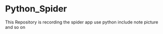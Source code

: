 # Python_Spider
This Repository  is recording the spider app use python include note picture and so on
